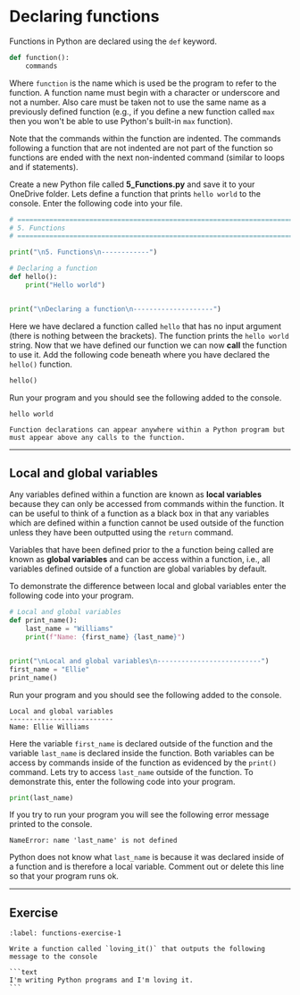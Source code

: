 # Declaring functions

Functions in Python are declared using the `def` keyword.

```python
def function():
    commands
```

Where `function` is the name which is used be the program to refer to the function. A function name must begin with a character or underscore and not a number. Also care must be taken not to use the same name as a previously defined function (e.g., if you define a new function called `max` then you won't be able to use Python's built-in `max` function).

Note that the commands within the function are indented. The commands following a function that are not indented are not part of the function so functions are ended with the next non-indented command (similar to loops and if statements).

Create a new Python file called **5_Functions.py** and save it to your OneDrive folder. Lets define a function that prints `hello world` to the console. Enter the following code into your file.

```python
# =============================================================================
# 5. Functions
# =============================================================================

print("\n5. Functions\n------------")

# Declaring a function
def hello():
    print("Hello world")


print("\nDeclaring a function\n--------------------")
```

Here we have declared a function called `hello` that has no input argument (there is nothing between the brackets). The function prints the `hello world` string. Now that we have defined our function we can now **call** the function to use it. Add the following code beneath where you have declared the `hello()` function.

```python
hello()
```

Run your program and you should see the following added to the console.

```text
hello world
```

```{important}
Function declarations can appear anywhere within a Python program but must appear above any calls to the function.
```

---

## Local and global variables

Any variables defined within a function are known as **local variables** because they can only be accessed from commands within the function. It can be useful to think of a function as a black box in that any variables which are defined within a function cannot be used outside of the function unless they have been outputted using the `return` command.

Variables that have been defined prior to the a function being called are known as **global variables** and can be access within a function, i.e., all variables defined outside of a function are global variables by default.

To demonstrate the difference between local and global variables enter the following code into your program.

```python
# Local and global variables
def print_name():
    last_name = "Williams"
    print(f"Name: {first_name} {last_name}")


print("\nLocal and global variables\n--------------------------")
first_name = "Ellie"
print_name()
```

Run your program and you should see the following added to the console.

```text
Local and global variables
--------------------------
Name: Ellie Williams
```

Here the variable `first_name` is declared outside of the function and the variable `last_name` is declared inside the function. Both variables can be access by commands inside of the function as evidenced by the `print()` command. Lets try to access `last_name` outside of the function. To demonstrate this, enter the following code into your program.

```python
print(last_name)
```

If you try to run your program you will see the following error message printed to the console.

```text
NameError: name 'last_name' is not defined
```

Python does not know what `last_name` is because it was declared inside of a function and is therefore a local variable. Comment out or delete this line so that your program runs ok.

---

## Exercise

````{exercise}
:label: functions-exercise-1

Write a function called `loving_it()` that outputs the following message to the console

```text
I'm writing Python programs and I'm loving it.
```

````


